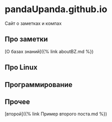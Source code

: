 # pandaUpanda.github.io

Сайт о заметках и компах

## Про заметки
[О базах знаний]({% link aboutBZ.md %})

## Про Linux 
## Программирование
## Прочее
[второй]({% link Пример второго поста.md %})
